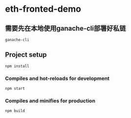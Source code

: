 # eth-fronted-demo

## 需要先在本地使用ganache-cli部署好私链
```
ganache-cli
```
## Project setup

```
npm install
```

### Compiles and hot-reloads for development

```
npm start
```

### Compiles and minifies for production

```
npm build
```
